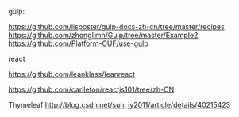 


gulp:

https://github.com/lisposter/gulp-docs-zh-cn/tree/master/recipes
https://github.com/zhonglimh/Gulp/tree/master/Example2
https://github.com/Platform-CUF/use-gulp


react

https://github.com/leanklass/leanreact

https://github.com/carlleton/reactjs101/tree/zh-CN



Thymeleaf
http://blog.csdn.net/sun_jy2011/article/details/40215423

































